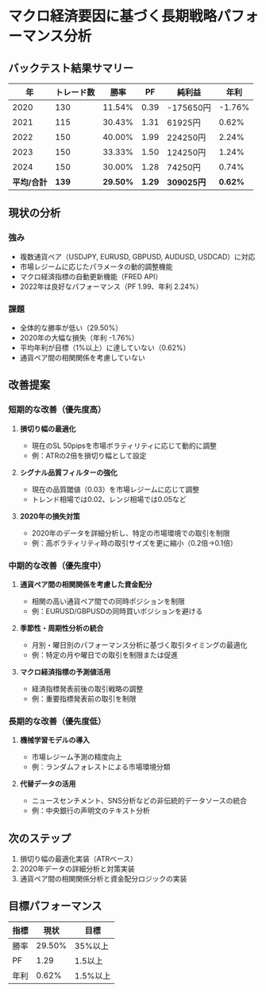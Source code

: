 # マクロ経済要因に基づく長期戦略パフォーマンス分析

## バックテスト結果サマリー
| 年 | トレード数 | 勝率 | PF | 純利益 | 年利 |
|------|----------|------|------|--------|------|
| 2020 | 130 | 11.54% | 0.39 | -175650円 | -1.76% |
| 2021 | 115 | 30.43% | 1.31 | 61925円 | 0.62% |
| 2022 | 150 | 40.00% | 1.99 | 224250円 | 2.24% |
| 2023 | 150 | 33.33% | 1.50 | 124250円 | 1.24% |
| 2024 | 150 | 30.00% | 1.28 | 74250円 | 0.74% |
| **平均/合計** | **139** | **29.50%** | **1.29** | **309025円** | **0.62%** |

## 現状の分析

### 強み
- 複数通貨ペア（USDJPY, EURUSD, GBPUSD, AUDUSD, USDCAD）に対応
- 市場レジームに応じたパラメータの動的調整機能
- マクロ経済指標の自動更新機能（FRED API）
- 2022年は良好なパフォーマンス（PF 1.99、年利 2.24%）

### 課題
- 全体的な勝率が低い（29.50%）
- 2020年の大幅な損失（年利 -1.76%）
- 平均年利が目標（1%以上）に達していない（0.62%）
- 通貨ペア間の相関関係を考慮していない

## 改善提案

### 短期的な改善（優先度高）
1. **損切り幅の最適化**
   - 現在のSL 50pipsを市場ボラティリティに応じて動的に調整
   - 例：ATRの2倍を損切り幅として設定

2. **シグナル品質フィルターの強化**
   - 現在の品質閾値（0.03）を市場レジームに応じて調整
   - トレンド相場では0.02、レンジ相場では0.05など

3. **2020年の損失対策**
   - 2020年のデータを詳細分析し、特定の市場環境での取引を制限
   - 例：高ボラティリティ時の取引サイズを更に縮小（0.2倍→0.1倍）

### 中期的な改善（優先度中）
1. **通貨ペア間の相関関係を考慮した資金配分**
   - 相関の高い通貨ペア間での同時ポジションを制限
   - 例：EURUSD/GBPUSDの同時買いポジションを避ける

2. **季節性・周期性分析の統合**
   - 月別・曜日別のパフォーマンス分析に基づく取引タイミングの最適化
   - 例：特定の月や曜日での取引を制限または促進

3. **マクロ経済指標の予測値活用**
   - 経済指標発表前後の取引戦略の調整
   - 例：重要指標発表前の取引を制限

### 長期的な改善（優先度低）
1. **機械学習モデルの導入**
   - 市場レジーム予測の精度向上
   - 例：ランダムフォレストによる市場環境分類

2. **代替データの活用**
   - ニュースセンチメント、SNS分析などの非伝統的データソースの統合
   - 例：中央銀行の声明文のテキスト分析

## 次のステップ
1. 損切り幅の最適化実装（ATRベース）
2. 2020年データの詳細分析と対策実装
3. 通貨ペア間の相関関係分析と資金配分ロジックの実装

## 目標パフォーマンス
| 指標 | 現状 | 目標 |
|------|------|------|
| 勝率 | 29.50% | 35%以上 |
| PF | 1.29 | 1.5以上 |
| 年利 | 0.62% | 1.5%以上 |

